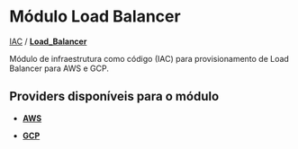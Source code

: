 # Módulo Load Balancer

[IAC](../README.md) / **[Load_Balancer](#módulo-lb)**

Módulo de infraestrutura como código (IAC) para provisionamento de Load Balancer para AWS e GCP.

## Providers disponíveis para o módulo

- [**AWS**](./aws/README.md)

- [**GCP**](./gcp/README.md)
